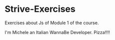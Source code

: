 # Strive-Exercises

Exercises about Js of Module 1 of the course.

I'm Michele an Italian WannaBe Developer.
Pizza!!!!
